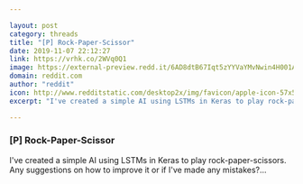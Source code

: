 ```yaml
---

layout: post
category: threads
title: "[P] Rock-Paper-Scissor"
date: 2019-11-07 22:12:27
link: https://vrhk.co/2WVq0Q1
image: https://external-preview.redd.it/6AD8dtB67Iqt5zYYVaYMvNwin4H001AOFxsEfeLhY9Q.jpg?width=100&height=52.3560209424&auto=webp&s=88a563ec13e0af4bed9e9f75d75e1b2dea05fad4
domain: reddit.com
author: "reddit"
icon: http://www.redditstatic.com/desktop2x/img/favicon/apple-icon-57x57.png
excerpt: "I've created a simple AI using LSTMs in Keras to play rock-paper-scissors. Any suggestions on how to improve it or if I've made any mistakes?..."

---
```


### [P] Rock-Paper-Scissor

I've created a simple AI using LSTMs in Keras to play rock-paper-scissors. Any suggestions on how to improve it or if I've made any mistakes?...